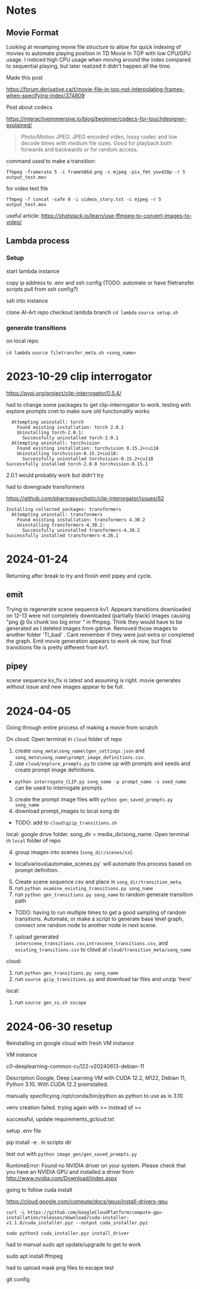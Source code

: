 
# Notes 

## Movie Format
Looking at revamping movie file structure to allow for quick indexing of movies to automate playing position in TD Movie In TOP with low CPU/GPU usage. I noticed high CPU usage when moving around the index compared to sequential playing, but later realized it didn't happen all the time.

Made this post 

https://forum.derivative.ca/t/movie-file-in-top-not-interpolating-frames-when-specifying-index/374809

Post about codecs 

https://interactiveimmersive.io/blog/beginner/codecs-for-touchdesigner-explained/

> Photo/Motion JPEG: JPEG encoded video, lossy codec and low decode times with medium file sizes. Good for playback both forwards and backwards or for random access.

command used to make a transition: 

`ffmpeg -framerate 5 -i frame%06d.png -c mjpeg -pix_fmt yuv420p -r 5 output_test.mov`

for video text file

`ffmpeg -f concat -safe 0 -i videos_story.txt -c mjpeg -r 5 output_test.mov`

useful article: https://shotstack.io/learn/use-ffmpeg-to-convert-images-to-video/

## Lambda process


### Setup
start lambda instance 

copy ip address to .env and ssh config (TODO: automate or have filetransfer scripts pull from ssh config?)

ssh into instance

clone AI-Art repo 
checkout lambda branch
`cd lambda`
`source setup.sh`

### generate transitions

on local repo

`cd lambda`
`source filetransfer_meta.sh <song_name>`

# 2023-10-29 clip interrogator

https://pypi.org/project/clip-interrogator/0.5.4/

had to change some packages to get clip-interrogator to work. testing with explore prompts cnet to make sure old functionality works

```
  Attempting uninstall: torch
    Found existing installation: torch 2.0.1
    Uninstalling torch-2.0.1:
      Successfully uninstalled torch-2.0.1
  Attempting uninstall: torchvision
    Found existing installation: torchvision 0.15.2+cu118
    Uninstalling torchvision-0.15.2+cu118:
      Successfully uninstalled torchvision-0.15.2+cu118
Successfully installed torch-2.0.0 torchvision-0.15.1

```

2.0.1 would probably work but didn't try

had to downgrade transformers

https://github.com/pharmapsychotic/clip-interrogator/issues/62

```
Installing collected packages: transformers
  Attempting uninstall: transformers
    Found existing installation: transformers 4.30.2
    Uninstalling transformers-4.30.2:
      Successfully uninstalled transformers-4.30.2
Successfully installed transformers-4.26.1

```

# 2024-01-24

Returning after break to try and finish emit pipey and cycle. 


## emit
Trying to regenerate scene sequence kv1. Appears transitions downloaded on 12-13 were not completely downloaded (partially black) images causing "png @ 0x chunk too big error " in ffmpeg. Think they would have to be generated as I deleted images from gdrive. Removed those images to another folder 'TI_bad' . Cant remember if they were just extra or completed the graph. Emit movie generation appears to work ok now, but final transitions file is pretty different from kv1. 

## pipey

scene sequence kv_fix is latest and assuming is right. movie generates without issue and new images appear to be full. 


# 2024-04-05 

Going through entire process of making a movie from scratch 

On cloud: Open terminal in `cloud` folder of repo

1. create `song_meta\song_name\tgen_settings.json` and `song_meta\song_name\prompt_image_definitions.csv`.
2. use `cloud/explore_prompts.py` to come up with prompts and seeds and create prompt image definitions. 
  * `python interrogate_CLIP.py song_name -p prompt_name -s seed_name` can be used to interrogate prompts
3. create the prompt image files with `python gen_saved_prompts.py song_name`
4. download prompt_images to local song dir 
  * TODO: add to `cloud\gzip_transitions.sh`

local: google drive folder. song_dir = media_dir/song_name. Open terminal in `local` folder of repo

4. group images into scenes (`song_dir/scenes/sx`). 
  * local\various\automake_scenes.py` will automate this process based on prompt definition. 
5. Create scene sequence csv and place in `song_dir/transition_meta`. 
7. run `python examine_existing_transitions.py song_name` 
6. run `python gen_transitions.py song_name` to random generate transition path
  * TODO: having to run multiple times to get a good sampling of random transitions. Automate, or make a script to generate base level graph, connect one random node to another node in next scene. 
7. upload generated `interscene_transitions.csv`,`intrascene_transitions.csv`, and `existing_transitions.csv` to cloud at `cloud/transition_meta/song_name`


cloud: 
1. run `python gen_transitions.py song_name`
2. run `source gzip_transitions.py` and download tar files and unzip 'here'

local: 

1. run `source gen_ss.sh escape` 


# 2024-06-30 resetup

Reinstalling on google cloud with fresh VM instance 

VM instance 

 c0-deeplearning-common-cu122-v20240613-debian-11

Description
    Google, Deep Learning VM with CUDA 12.2, M122, Debian 11, Python 3.10. With CUDA 12.2 preinstalled.


manually specificying /opt/conda/bin/python as python to use as is 3.10

venv creation failed. trying again with >= instead of == 

successful, update requirements_gcloud.txt

setup .env file

pip install -e . in scripts dir

test out with `python image_gen/gen_saved_prompts.py`

RuntimeError: Found no NVIDIA driver on your system. Please check that you have an NVIDIA GPU and installed a driver from http://www.nvidia.com/Download/index.aspx

going to follow cuda install

https://cloud.google.com/compute/docs/gpus/install-drivers-gpu

```
curl -L https://github.com/GoogleCloudPlatform/compute-gpu-installation/releases/download/cuda-installer-v1.1.0/cuda_installer.pyz --output cuda_installer.pyz

sudo python3 cuda_installer.pyz install_driver
```

had to manual sudo apt update/upgrade to get to work

sudo apt install ffmpeg

had to upload mask png files to escape test

git config
